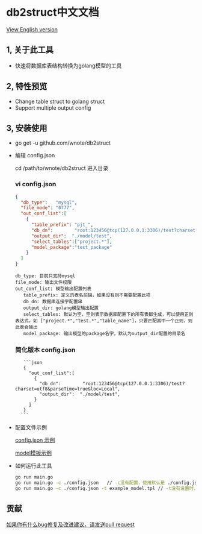 
# db2struct中文文档
[View English version](../../README.md)

## 1, 关于此工具
 - 快速将数据库表结构转换为golang模型的工具

## 2, 特性预览
* Change table struct to golang struct
* Support multiple output config

## 3, 安装使用

+ go get -u github.com/wnote/db2struct


+ 编辑 config.json

   cd /path/to/wnote/db2struct 进入目录

   ### vi config.json
     ```json
     {
       "db_type":   "mysql",
       "file_mode": "0777",
       "out_conf_list":[
         {
           "table_prefix": "pjt_",
           "db_dn":        "root:123456@tcp(127.0.0.1:3306)/test?charset=utf8&parseTime=true&loc=Local",
           "output_dir":  "./model/test",
           "select_tables":["project.*"],
           "model_package":"test_package"
         }
       ]
     }
    ```
    ```
    db_type: 目前只支持mysql
    file_mode: 输出文件权限
    out_conf_list: 模型输出配置列表
       table_prefix: 定义的表名前辍，如果没有则不需要配置此项
       db_dn: 数据库连接字配置串
       output_dir: golang模型输出配置
       select_tables: 默认为空，空则表示数据库配置下的所有表都生成，可以使用正则表达式，如 ["project.*","test.*","table_name"]，只要匹配其中一个正则，则此表会输出
       model_package: 输出模型的package名字，默认为output_dir配置的目录名
    ```
    ### 简化版本 config.json
         ```json
         {
           "out_conf_list":[
             {
               "db_dn":        "root:123456@tcp(127.0.0.1:3306)/test?charset=utf8&parseTime=true&loc=Local",
               "output_dir":  "./model/test",
             }
           ]
         }
        ```
+ 配置文件示例

    [config.json 示例](./config.json)
    
    [model模板示例](./docs/example_model.tpl)

+ 如何运行此工具
    ```bash
    go run main.go
    go run main.go -c ./config.json   // -c没有配置，使用默认是 ./config.json
    go run main.go -c ./config.json -t example_model.tpl // -t没有设置时，使用默认配置 config/default_template.go定义好了
    ```

## 贡献

[如果你有什么bug修复及改进建议，请发送pull request](https://github.com/wnote/db2struct)
